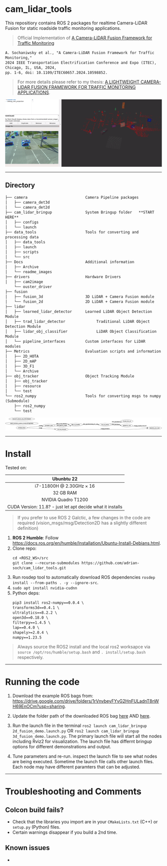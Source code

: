 # cam_lidar_tools

This repositiory contains ROS 2 packages for realtime Camera-LiDAR Fusion for static roadside traffic monitoring applications.

> Official Implementation of [A Camera-LiDAR Fusion Framework for Traffic Monitoring](https://ieeexplore.ieee.org/document/10598852)
```
A. Sochaniwsky et al., "A Camera-LiDAR Fusion Framework for Traffic Monitoring,"
2024 IEEE Transportation Electrification Conference and Expo (ITEC), Chicago, IL, USA, 2024,
pp. 1-6, doi: 10.1109/ITEC60657.2024.10598852.
```

> For more details please refer to my thesis: [A LIGHTWEIGHT CAMERA-LIDAR FUSION FRAMEWORK FOR TRAFFIC MONITORING APPLICATIONS](http://hdl.handle.net/11375/29905).

<p align="center">
        <img src="./Docs/readme_images/fusion_demo.png" alt="drawing" width="1000"/>
</p>

---

## Directory

```
├── camera                          Camera Pipeline packages
│   ├── camera_det3d
│   └── camera_det2d
├── cam_lidar_bringup               System Bringup folder   **START HERE**
│   ├── configs
│   └── launch
├── data_tools                      Tools for converting and processing data
│   ├── data_tools
│   ├── launch
│   ├── scripts
│   └── src
├── Docs                            Additional information
│   ├── Archive
│   └── readme_images
├── drivers                         Hardware Drivers
│   ├── cam2image
    └── ouster_driver
├── fusion
│   ├── fusion_3d                   3D LiDAR + Camera Fusion module
│   └── fusion_2d                   2D LiDAR + Camera Fusion module
├── lidar
│   ├── learned_lidar_detector      Learned LiDAR Object Detection Module
│   ├── trad_lidar_detector              Traditional LiDAR Object Detection Module
│   ├── lidar_obj_classifier             LiDAR Object Classification Module
│   └── pipeline_interfaces         Custom interfaces for LiDAR modules
├── Metrics                         Evaluation scripts and information
│   ├── 2D_HOTA
│   ├── 2D_mAP
│   ├── 3D_F1
│   └── Archive
├── obj_tracker                     Object Tracking Module
│   ├── obj_tracker
│   ├── resource
│   └── test
└── ros2_numpy                      Tools for converting msgs to numpy (Submodule)
    ├── ros2_numpy
    └── test
```
<!---
tree -d -L 2 -I __pycache__
--->

![image](./Docs/readme_images/rosgraph.png)

---

# Install
Tested on:

| Ubunbtu 22 |
|:-------------:|
|  i7-11800H @ 2.30GHz × 16|
|   32 GB RAM   |
|  NVIDIA Quadro T1200 |
| CUDA Version: 11.8? - just let apt decide what it installs |

> If you prefer to use ROS 2 Galctic, a few changes in the code are required (vision_msgs/msg/Detection2D has a slightly different definition)

1. **ROS 2 Humble**: Follow https://docs.ros.org/en/humble/Installation/Ubuntu-Install-Debians.html.
2. Clone repo: 
    ```
    cd <ROS2_WS>/src
    git clone --recurse-submodules https://github.com/adrian-soch/cam_lidar_tools.git
    ```
3. Run rosdep tool to automatically download ROS dependencies `rosdep install --from-paths . -y --ignore-src`.
4. `sudo apt install nvidia-cudnn`
5. Python deps:
    ```
    pip3 install ros2-numpy==0.0.4 \
    transforms3d==0.4.1 \
    ultralytics==8.2.2 \
    open3d==0.18.0 \
    filterpy==1.4.5 \
    lap==0.4.0 \
    shapely>=2.0.4 \
    numpy==1.23.5
    ```

> Always source the ROS2 install and the local ros2 worksapce via `source /opt/ros/humble/setup.bash` and `. install/setup.bash` respectively.

---
# Running the code

1. Download the example ROS bags from: https://drive.google.com/drive/folders/1rVnvbeyFYvG2HnFULadnT8nWH69EnOCm?usp=sharing.
2. Update the folder path of the downloaded ROS bag [here](https://github.com/adrian-soch/cam_lidar_framework/blob/0f0b26503472e27e55a3fed84d4b8c8d708d0258/cam_lidar_bringup/launch/2d_fusion_demo.launch.py#L40) AND [here](https://github.com/adrian-soch/cam_lidar_framework/blob/0f0b26503472e27e55a3fed84d4b8c8d708d0258/cam_lidar_bringup/launch/3d_fusion_demo.launch.py#L14).

3. Run the launch file in the terminal `ros2 launch cam_lidar_bringup 2d_fusion_demo.launch.py` OR `ros2 launch cam_lidar_bringup 3d_fusion_demo.launch.py`. The primary launch file will start all the nodes including Rviz2 for visualization. The launch file has differnt bringup options for different demonstrations and output.

4. Tune parameters and re-run. inspect the launch file to see what nodes are being executed. Sometime the launch file calls other launch files. Each node may have different paramters that can be adjusted.

---
# Troubleshooting and Comments

## Colcon build fails?
- Check that the libraries you import are in your `CMakeLists.txt` (C++) or `setup.py` (Python) files.
- Certain warnings disappear if you build a 2nd time.
## Known issues

- 
